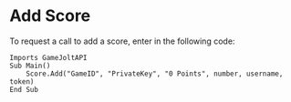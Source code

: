 # Add Score

To request a call to add a score, enter in the following code:

```text
Imports GameJoltAPI
Sub Main()
    Score.Add("GameID", "PrivateKey", "0 Points", number, username, token)
End Sub
```

